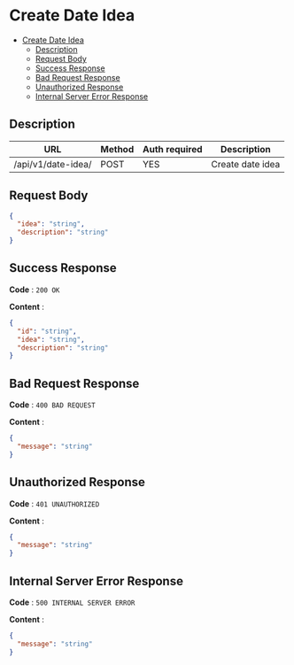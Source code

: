 # Create Date Idea

<!--toc:start-->

- [Create Date Idea](#create-date-idea)
  - [Description](#description)
  - [Request Body](#request-body)
  - [Success Response](#success-response)
  - [Bad Request Response](#bad-request-response)
  - [Unauthorized Response](#unauthorized-response)
  - [Internal Server Error Response](#internal-server-error-response)
  <!--toc:end-->

## Description

| URL                | Method | Auth required | Description      |
| ------------------ | ------ | ------------- | ---------------- |
| /api/v1/date-idea/ | POST   | YES           | Create date idea |

## Request Body

```json
{
  "idea": "string",
  "description": "string"
}
```

## Success Response

**Code** : `200 OK`

**Content** :

```json
{
  "id": "string",
  "idea": "string",
  "description": "string"
}
```

## Bad Request Response

**Code** : `400 BAD REQUEST`

**Content** :

```json
{
  "message": "string"
}
```

## Unauthorized Response

**Code** : `401 UNAUTHORIZED`

**Content** :

```json
{
  "message": "string"
}
```

## Internal Server Error Response

**Code** : `500 INTERNAL SERVER ERROR`

**Content** :

```json
{
  "message": "string"
}
```
